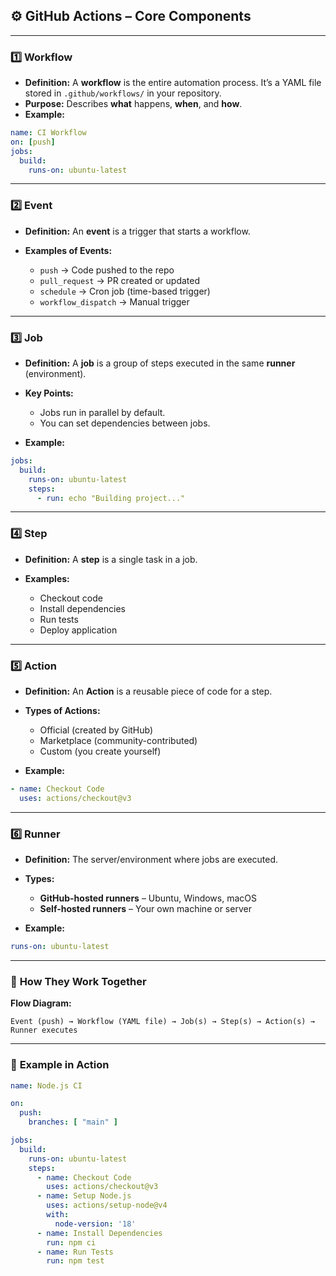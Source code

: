 ## ⚙ **GitHub Actions – Core Components**

---

### 1️⃣ **Workflow**

* **Definition:**
  A **workflow** is the entire automation process.
  It’s a YAML file stored in `.github/workflows/` in your repository.
* **Purpose:**
  Describes **what** happens, **when**, and **how**.
* **Example:**

```yaml
name: CI Workflow
on: [push]
jobs:
  build:
    runs-on: ubuntu-latest
```

---

### 2️⃣ **Event**

* **Definition:**
  An **event** is a trigger that starts a workflow.
* **Examples of Events:**

  * `push` → Code pushed to the repo
  * `pull_request` → PR created or updated
  * `schedule` → Cron job (time-based trigger)
  * `workflow_dispatch` → Manual trigger

---

### 3️⃣ **Job**

* **Definition:**
  A **job** is a group of steps executed in the same **runner** (environment).
* **Key Points:**

  * Jobs run in parallel by default.
  * You can set dependencies between jobs.
* **Example:**

```yaml
jobs:
  build:
    runs-on: ubuntu-latest
    steps:
      - run: echo "Building project..."
```

---

### 4️⃣ **Step**

* **Definition:**
  A **step** is a single task in a job.
* **Examples:**

  * Checkout code
  * Install dependencies
  * Run tests
  * Deploy application

---

### 5️⃣ **Action**

* **Definition:**
  An **Action** is a reusable piece of code for a step.
* **Types of Actions:**

  * Official (created by GitHub)
  * Marketplace (community-contributed)
  * Custom (you create yourself)
* **Example:**

```yaml
- name: Checkout Code
  uses: actions/checkout@v3
```

---

### 6️⃣ **Runner**

* **Definition:**
  The server/environment where jobs are executed.
* **Types:**

  * **GitHub-hosted runners** – Ubuntu, Windows, macOS
  * **Self-hosted runners** – Your own machine or server
* **Example:**

```yaml
runs-on: ubuntu-latest
```

---

### 📌 **How They Work Together**

**Flow Diagram:**

```
Event (push) → Workflow (YAML file) → Job(s) → Step(s) → Action(s) → Runner executes
```

---

### 🎯 **Example in Action**

```yaml
name: Node.js CI

on:
  push:
    branches: [ "main" ]

jobs:
  build:
    runs-on: ubuntu-latest
    steps:
      - name: Checkout Code
        uses: actions/checkout@v3
      - name: Setup Node.js
        uses: actions/setup-node@v4
        with:
          node-version: '18'
      - name: Install Dependencies
        run: npm ci
      - name: Run Tests
        run: npm test
```


